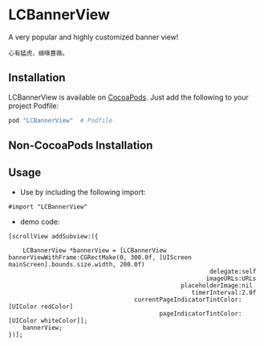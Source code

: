 # LCBannerView
A very popular and highly customized banner view! 

````
心有猛虎，细嗅蔷薇。
````

## Installation

LCBannerView is available on [CocoaPods](https://cocoapods.org/). Just add the following to your project Podfile:
````ruby
pod "LCBannerView"  # Podfile
````

## Non-CocoaPods Installation



## Usage

* Use by including the following import:
````objc
#import "LCBannerView"
````
* demo code:
````objc
[scrollView addSubview:({
    
    LCBannerView *bannerView = [LCBannerView bannerViewWithFrame:CGRectMake(0, 300.0f, [UIScreen mainScreen].bounds.size.width, 200.0f)
                                                        delegate:self
                                                       imageURLs:URLs
                                                placeholderImage:nil
                                                   timerInterval:2.0f
                                   currentPageIndicatorTintColor:[UIColor redColor]
                                          pageIndicatorTintColor:[UIColor whiteColor]];
    bannerView;
})];
````
